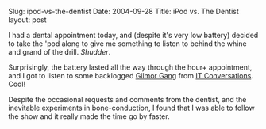 Slug: ipod-vs-the-dentist
Date: 2004-09-28
Title: iPod vs. The Dentist
layout: post

I had a dental appointment today, and (despite it&#39;s very low battery) decided to take the &#39;pod along to give me something to listen to behind the whine and grand of the drill. *Shudder*.

Surprisingly, the battery lasted all the way through the hour+ appointment, and I got to listen to some backlogged <a href="http://www.itconversations.com/shows/detail194.html">Gilmor Gang</a> from <a href="http://www.itconversations.com/">IT Conversations</a>. Cool!

Despite the occasional requests and comments from the dentist, and the inevitable experiments in bone-conduction, I found that I was able to follow the show and it really made the time go by faster.
